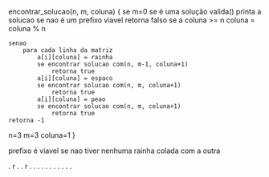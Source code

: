 encontrar_solucao(n, m, coluna) {
    se m=0
        se é uma solução valida()
        printa a solucao
    se nao é um prefixo viavel
        retorna falso
    se a coluna >= n
        coluna = coluna % n
    
    senao
        para cada linha da matriz
            a[i][coluna] = rainha
            se encontrar solucao com(n, m-1, coluna+1)
                retorna true
            a[i][coluna] = espaco
            se encontrar solucao com(n, m, coluna+1)
                retorna true
            a[i][coluna] = peao
            se encontrar solucao com(n, m, coluna+1)
                retorna true
    retorna -1

n=3
m=3
coluna=1
}

prefixo é viavel se nao tiver nenhuma rainha colada com a outra 

. r . . 
r . . . 
. . . . 
. . . . 